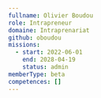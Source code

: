 ```yaml
---
fullname: Olivier Boudou
role: Intrapreneur
domaine: Intraprenariat
github: oboudou
missions:
  - start: 2022-06-01
    end: 2028-04-19
    status: admin
memberType: beta
competences: []
---
```

